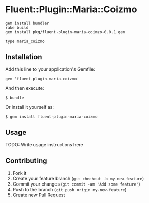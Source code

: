 # Fluent::Plugin::Maria::Coizmo

    gem install bundler
    rake build
    gem install pkg/fluent-plugin-maria-coimzo-0.0.1.gem

    type maria_coizmo

## Installation

Add this line to your application's Gemfile:

    gem 'fluent-plugin-maria-coizmo'

And then execute:

    $ bundle

Or install it yourself as:

    $ gem install fluent-plugin-maria-coizmo

## Usage

TODO: Write usage instructions here

## Contributing

1. Fork it
2. Create your feature branch (`git checkout -b my-new-feature`)
3. Commit your changes (`git commit -am 'Add some feature'`)
4. Push to the branch (`git push origin my-new-feature`)
5. Create new Pull Request
